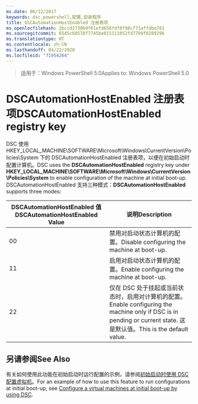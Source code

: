 ```yaml
---
ms.date: 06/12/2017
keywords: dsc,powershell,配置,安装程序
title: DSCAutomationHostEnabled 注册表项
ms.openlocfilehash: 2bccd2738b9f61efd656fdf0f98cf71affdbe781
ms.sourcegitcommit: 6545c60578f7745be015111052fd7769f8289296
ms.translationtype: HT
ms.contentlocale: zh-CN
ms.lasthandoff: 04/22/2020
ms.locfileid: "71954264"
---
```

><span data-ttu-id="25d47-103">适用于：Windows PowerShell 5.0</span><span class="sxs-lookup"><span data-stu-id="25d47-103">Applies to: Windows PowerShell 5.0</span></span>

# <a name="dscautomationhostenabled-registry-key"></a><span data-ttu-id="25d47-104">DSCAutomationHostEnabled 注册表项</span><span class="sxs-lookup"><span data-stu-id="25d47-104">DSCAutomationHostEnabled registry key</span></span>

<span data-ttu-id="25d47-105">DSC 使用 HKEY_LOCAL_MACHINE\SOFTWARE\Microsoft\Windows\CurrentVersion\Policies\System 下的 DSCAutomationHostEnabled 注册表项，以便在初始启动时配置计算机。</span><span class="sxs-lookup"><span data-stu-id="25d47-105">DSC uses the **DSCAutomationHostEnabled** registry key under **HKEY_LOCAL_MACHINE\SOFTWARE\Microsoft\Windows\CurrentVersion\Policies\System** to enable configuration of the machine at initial boot-up.</span></span>
<span data-ttu-id="25d47-106">DSCAutomationHostEnabled  支持三种模式：</span><span class="sxs-lookup"><span data-stu-id="25d47-106">**DSCAutomationHostEnabled** supports three modes:</span></span>

|  <span data-ttu-id="25d47-107">DSCAutomationHostEnabled 值</span><span class="sxs-lookup"><span data-stu-id="25d47-107">DSCAutomationHostEnabled Value</span></span>  |  <span data-ttu-id="25d47-108">说明</span><span class="sxs-lookup"><span data-stu-id="25d47-108">Description</span></span>   |
|---|---|
<span data-ttu-id="25d47-109">0</span><span class="sxs-lookup"><span data-stu-id="25d47-109">0</span></span> | <span data-ttu-id="25d47-110">禁用对启动状态计算机的配置。</span><span class="sxs-lookup"><span data-stu-id="25d47-110">Disable configuring the machine at boot-up.</span></span> |
<span data-ttu-id="25d47-111">1</span><span class="sxs-lookup"><span data-stu-id="25d47-111">1</span></span> | <span data-ttu-id="25d47-112">启用对启动状态计算机的配置。</span><span class="sxs-lookup"><span data-stu-id="25d47-112">Enable configuring the machine at boot-up.</span></span> |
<span data-ttu-id="25d47-113">2</span><span class="sxs-lookup"><span data-stu-id="25d47-113">2</span></span> | <span data-ttu-id="25d47-114">仅在 DSC 处于挂起或当前状态时，启用对计算机的配置。</span><span class="sxs-lookup"><span data-stu-id="25d47-114">Enable configuring the machine only if DSC is in pending or current state.</span></span> <span data-ttu-id="25d47-115">这是默认值。</span><span class="sxs-lookup"><span data-stu-id="25d47-115">This is the default value.</span></span> |

## <a name="see-also"></a><span data-ttu-id="25d47-116">另请参阅</span><span class="sxs-lookup"><span data-stu-id="25d47-116">See Also</span></span>

<span data-ttu-id="25d47-117">有关如何使用此功能在初始启动时运行配置的示例，请参阅[初始启动时使用 DSC 配置虚拟机](bootstrapDsc.md)。</span><span class="sxs-lookup"><span data-stu-id="25d47-117">For an example of how to use this feature to run configurations at initial boot-up, see [Configure a virtual machines at initial boot-up by using DSC](bootstrapDsc.md).</span></span>
